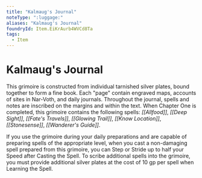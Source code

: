 ```yaml
---
title: "Kalmaug's Journal"
noteType: ":luggage:"
aliases: "Kalmaug's Journal"
foundryId: Item.EiKrAurb4WVCd8Ta
tags:
  - Item
---
```


# Kalmaug's Journal

This grimoire is constructed from individual tarnished silver plates, bound together to form a fine book. Each "page" contain engraved maps, accounts of sites in Nar-Voth, and daily journals. Throughout the journal, spells and notes are inscribed on the margins and within the text. When Chapter One is completed, this grimoire contains the following spells: _[[Allfood]]_, _[[Deep Sight]]_, _[[Fate's Travels]]_, _[[Glowing Trail]]_, _[[Know Location]]_, _[[Stonesense]]_, _[[Wanderer's Guide]]_.

If you use the grimoire during your daily preparations and are capable of preparing spells of the appropriate level, when you cast a non-damaging spell prepared from this grimoire, you can Step or Stride up to half your Speed after Casting the Spell. To scribe additional spells into the grimoire, you must provide additional silver plates at the cost of 10 gp per spell when Learning the Spell.
